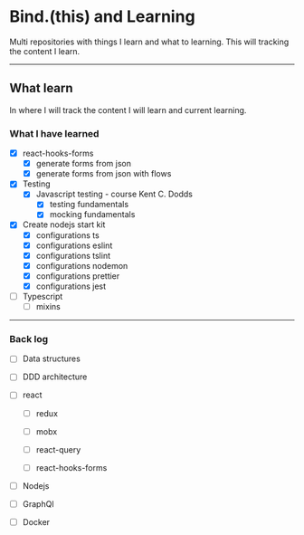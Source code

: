 # Bind.(this) and Learning

Multi repositories with things I learn and what to learning. This will tracking the content I learn.

---

## What learn

In where I will track the content I will learn and current learning.

### What I have learned

- [x] react-hooks-forms
    - [x] generate forms from json
    - [x] generate forms from json with flows
- [x] Testing
    - [x] Javascript testing - course Kent C. Dodds
        - [x] testing fundamentals
        - [x] mocking fundamentals
- [X] Create nodejs start kit
    - [x] configurations ts
    - [x] configurations eslint
    - [x] configurations tslint
    - [x] configurations nodemon
    - [x] configurations prettier
    - [x] configurations jest
- [ ] Typescript
    - [ ] mixins 
---

### Back log 

- [ ] Data structures
- [ ] DDD architecture
- [ ] react
    - [ ] redux
    - [ ] mobx
    - [ ] react-query
    - [ ] react-hooks-forms


- [ ] Nodejs

- [ ] GraphQl
- [ ] Docker
